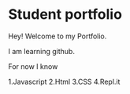 # Student portfolio

Hey! Welcome to my Portfolio.

I am learning github.

For now I know

1.Javascript
2.Html
3.CSS
4.Repl.it